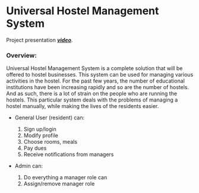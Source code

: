 # Universal Hostel Management System

Project presentation [**_video_**](https://drive.google.com/file/d/1YiNu9QPpGn-2Ujd5KRPkzPcoZjS0L9S4/view?usp=sharing).

### Overview:
Universal Hostel Management System is a complete solution that will be offered to hostel businesses. This system can be used for managing various activities in the hostel. For the past few years, the number of educational institutions have been increasing rapidly and so are the number of hostels. And as such, there is a lot of strain on the people who are running the hostels. This particular system deals with the problems of managing a hostel manually, while making the lives of the residents easier.


  - General User (resident) can: 
      1. Sign up/login
      2. Modify profile
      3. Choose rooms, meals
      4. Pay dues
      5. Receive notifications from managers
  
- Admin can:
    1. Do everything a manager role can
    2. Assign/remove manager role

